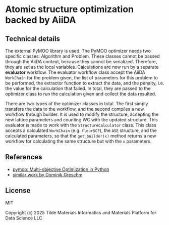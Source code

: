 # Atomic structure optimization backed by AiiDA


## Technical details

The external PyMOO library is used. The PyMOO optimizer needs two specific classes: Algorithm and Problem. These classes cannot be passed through the AiiDA context, because they cannot be serialized. Therefore, they are set as the local variables. Calculations are now run by a separate __evaluator__ workflow. The evaluator workflow class accept the AiiDA `WorkChain` for the problem given, the list of parameters for this problem to be performed, the extractor function to extract the data, and the penalty, i.e. the value for the calculation that failed. In total, they are passed to the optimizer class to run the calculation given and collect the data resulted.

There are two types of the optimizer classes in total. The first simply transfers the data to the workflow, and the second compiles a new workflow through builder. It is used to modify the structure, accepting the new lattice parameters and counting WC with the updated structure. This evaluator is made to work with the `StructureCalculator` class. This class accepts a calculated `WorkChain` (e.g. `fleurSCF`), the `ASE` structure, and the calculated parameters, so that the `get_builder(x)` method returns a new workflow for calculating the same structure but with the `x` parameters.


## References

- [pymoo: Multi-objective Optimization in Python](https://pymoo.org)
- [similar work by Dominik Greschm ](https://github.com/greschd/aiida-optimize)


## License

MIT

Copyright (c) 2025 Tilde Materials Informatics and Materials Platform for Data Science LLC
